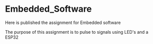# Embedded_Software
Here is published the assignment for Embedded software

The purpose of this assignment is to pulse to signals using LED's and a ESP32
